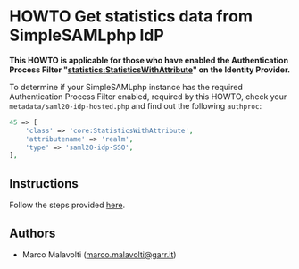 # HOWTO Get statistics data from SimpleSAMLphp IdP

**This HOWTO is applicable for those who have enabled the Authentication Process Filter "[statistics:StatisticsWithAttribute](https://simplesamlphp.org/docs/contrib_modules/statistics/authproc_statisticswithattribute.html)" on the Identity Provider.**

To determine if your SimpleSAMLphp instance has the required Authentication Process Filter enabled, required by this HOWTO, check your `metadata/saml20-idp-hosted.php` and find out the following `authproc`:

```php
45 => [
    'class' => 'core:StatisticsWithAttribute',
    'attributename' => 'realm',
    'type' => 'saml20-idp-SSO',
],
```

## Instructions

Follow the steps provided [here](https://github.com/ConsortiumGARR/ssp-loganalysis/tree/main?tab=readme-ov-file#ssp-loganalysisphp).


## Authors
 * Marco Malavolti (marco.malavolti@garr.it)
